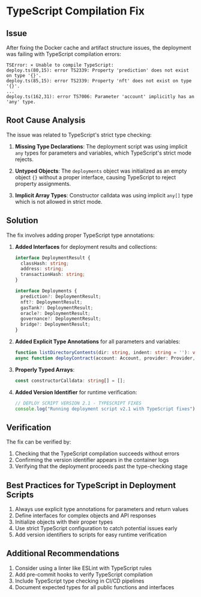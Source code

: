 # TypeScript Compilation Fix

## Issue
After fixing the Docker cache and artifact structure issues, the deployment was failing with TypeScript compilation errors:
```
TSError: ⨯ Unable to compile TypeScript:
deploy.ts(80,15): error TS2339: Property 'prediction' does not exist on type '{}'.
deploy.ts(85,15): error TS2339: Property 'nft' does not exist on type '{}'.
...
deploy.ts(162,31): error TS7006: Parameter 'account' implicitly has an 'any' type.
```

## Root Cause Analysis
The issue was related to TypeScript's strict type checking:

1. **Missing Type Declarations**: The deployment script was using implicit `any` types for parameters and variables, which TypeScript's strict mode rejects.

2. **Untyped Objects**: The `deployments` object was initialized as an empty object `{}` without a proper interface, causing TypeScript to reject property assignments.

3. **Implicit Array Types**: Constructor calldata was using implicit `any[]` type which is not allowed in strict mode.

## Solution
The fix involves adding proper TypeScript type annotations:

1. **Added Interfaces** for deployment results and collections:
   ```typescript
   interface DeploymentResult {
     classHash: string;
     address: string;
     transactionHash: string;
   }

   interface Deployments {
     prediction?: DeploymentResult;
     nft?: DeploymentResult;
     gasTank?: DeploymentResult;
     oracle?: DeploymentResult;
     governance?: DeploymentResult;
     bridge?: DeploymentResult;
   }
   ```

2. **Added Explicit Type Annotations** for all parameters and variables:
   ```typescript
   function listDirectoryContents(dir: string, indent: string = ''): void
   async function deployContract(account: Account, provider: Provider, contractType: string): Promise<DeploymentResult>
   ```

3. **Properly Typed Arrays**:
   ```typescript
   const constructorCalldata: string[] = [];
   ```

4. **Added Version Identifier** for runtime verification:
   ```typescript
   // DEPLOY SCRIPT VERSION 2.1 - TYPESCRIPT FIXES
   console.log("Running deployment script v2.1 with TypeScript fixes");
   ```

## Verification
The fix can be verified by:
1. Checking that the TypeScript compilation succeeds without errors
2. Confirming the version identifier appears in the container logs
3. Verifying that the deployment proceeds past the type-checking stage

## Best Practices for TypeScript in Deployment Scripts
1. Always use explicit type annotations for parameters and return values
2. Define interfaces for complex objects and API responses
3. Initialize objects with their proper types
4. Use strict TypeScript configuration to catch potential issues early
5. Add version identifiers to scripts for easy runtime verification

## Additional Recommendations
1. Consider using a linter like ESLint with TypeScript rules
2. Add pre-commit hooks to verify TypeScript compilation
3. Include TypeScript type checking in CI/CD pipelines
4. Document expected types for all public functions and interfaces
